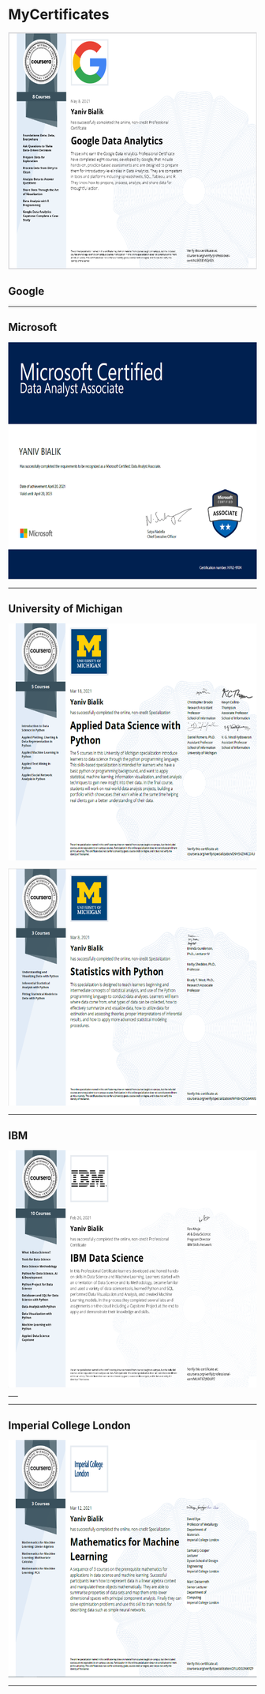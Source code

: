 # MyCertificates

<a href="https://github.com/Yanivv77/MyCertificate/blob/main/Google%20Data%20Analytics%20Certificate/Coursera%20AU9E6EV6Q48X.pdf"><img src="https://github.com/Yanivv77/MyCertificate/blob/main/Google%20Data%20Analytics%20Certificate/certificate.PNG?" alt="Illustration" width="720px" height="480px " /> </a>

## Google


***
## Microsoft 

<a href="https://github.com/Yanivv77/MyCertificate/blob/main/Microsoft%20Certified%20Data%20Analyst%20Associate/Microsoft_Certified_Professional_Certificate_0.pdf"><img src="https://github.com/Yanivv77/MyCertificate/blob/main/Microsoft%20Certified%20Data%20Analyst%20Associate/Microsoft%20Certified%20Data%20Analyst%20Associate.PNG?" alt="Illustration" width="720px" height="480px " /> </a>


***
## University of Michigan
<a href="https://github.com/Yanivv77/MyCertificate/blob/main/University%20of%20Michigan%20Applied%20Data%20Science%20with%20Python%20Specialization/Coursera%20D9H54ZN4CDXU.pdff"><img src="https://github.com/Yanivv77/MyCertificate/blob/main/University%20of%20Michigan%20Applied%20Data%20Science%20with%20Python%20Specialization/Applied%20Data%20Science%20with%20Python%20Specialization.PNG?" alt="Illustration" width="720px" height="480px"/></a>



<a href="https://github.com/Yanivv77/MyCertificate/blob/main/University%20of%20Michigan%20Statistics%20with%20Python%20Specialization/Coursera_WFK6HQ5G4WWB.pdf"><img src="https://github.com/Yanivv77/MyCertificate/blob/main/University%20of%20Michigan%20Statistics%20with%20Python%20Specialization/Statistics%20with%20Python%20Specialization.PNG?" alt="Illustration" width="720px" height="480px"/></a>


***
## IBM
<a href="https://github.com/Yanivv77/MyCertificate/blob/main/IBM%20Data%20Science%20Professional%20Certificate/Coursera_MUHT87J9DUPZ.pdf"><img src="https://github.com/Yanivv77/MyCertificate/blob/main/IBM%20Data%20Science%20Professional%20Certificate/IBM%20Data%20Science%20Professional%20Certificate.PNG?" alt="Illustration" width="720px" height="480px"/> &nbsp; &nbsp; &nbsp;</a>


***
## Imperial College London
<a href="https://github.com/Yanivv77/MyCertificate/blob/main/Imperial%20College%20Mathematics%20for%20Machine%20Learning%20Specialization/Coursera%202PLUDG3NKRZP.pdf"><img src="https://github.com/Yanivv77/MyCertificate/blob/main/Imperial%20College%20Mathematics%20for%20Machine%20Learning%20Specialization/Imperial%20College%20Mathematics%20for%20Machine%20Learning%20Specializatio.PNG?" alt="Illustration" width="720px" height="480px"/> </a>
***

